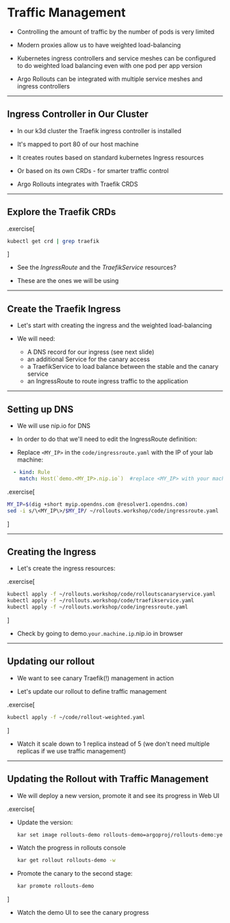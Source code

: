 # Traffic Management

- Controlling the amount of traffic by the number of pods is very limited

- Modern proxies allow us to have weighted load-balancing 

- Kubernetes ingress controllers and service meshes can be configured to do weighted load balancing even with one pod per app version

- Argo Rollouts can be integrated with multiple service meshes and ingress controllers

---

## Ingress Controller in Our Cluster


- In our k3d cluster the Traefik ingress controller is installed

- It's mapped to port 80 of our host machine

- It creates routes based on standard kubernetes Ingress resources

- Or based on its own CRDs - for smarter traffic control

- Argo Rollouts integrates with Traefik CRDS

---

## Explore the Traefik CRDs

.exercise[
  ```bash
  kubectl get crd | grep traefik
  ```
]

- See the *IngressRoute* and the *TraefikService* resources?

- These are the ones we will be using

---

## Create the Traefik Ingress

- Let's start with creating the ingress and the weighted load-balancing

- We will need:
  - A DNS record for our ingress (see next slide)
  - an additional Service for the canary access
  - a TraefikService to load balance between the stable and the canary service
  - an IngressRoute to route ingress traffic to the application


---

## Setting up DNS 

- We will use nip.io for DNS

- In order to do that we'll need to edit the IngressRoute definition:

- Replace `<MY_IP>` in the `code/ingressroute.yaml` with the IP of your lab machine:

```yaml
  - kind: Rule
    match: Host(`demo.<MY_IP>.nip.io`)  #replace <MY_IP> with your machine public IP
```

.exercise[
  ```bash
  MY_IP=$(dig +short myip.opendns.com @resolver1.opendns.com)
  sed -i s/\<MY_IP\>/$MY_IP/ ~/rollouts.workshop/code/ingressroute.yaml
  ```
]

---

## Creating the Ingress

- Let's create the ingress resources:

.exercise[
  ```bash
  kubectl apply -f ~/rollouts.workshop/code/rolloutscanaryservice.yaml
  kubectl apply -f ~/rollouts.workshop/code/traefikservice.yaml
  kubectl apply -f ~/rollouts.workshop/code/ingressroute.yaml
  ```
]

- Check by going to demo.`your.machine.ip`.nip.io in browser

---

## Updating our rollout

- We want to see canary Traefik(!) management in action

- Let's update our rollout to define traffic management

.exercise[
  ```bash
  kubectl apply -f ~/code/rollout-weighted.yaml
  ```
]

- Watch it scale down to 1 replica instead of 5 (we don't need multiple replicas if we use traffic management)

---

## Updating the Rollout with Traffic Management

- We will deploy a new version, promote it and see its progress in Web UI


.exercise[

- Update the version:
  ```bash
  kar set image rollouts-demo rollouts-demo=argoproj/rollouts-demo:yellow
  ```

- Watch the progress in rollouts console
  ```bash
  kar get rollout rollouts-demo -w
  ```

- Promote the canary to the second stage:
  ```bash
  kar promote rollouts-demo
  ```
]

- Watch the demo UI to see the canary progress
